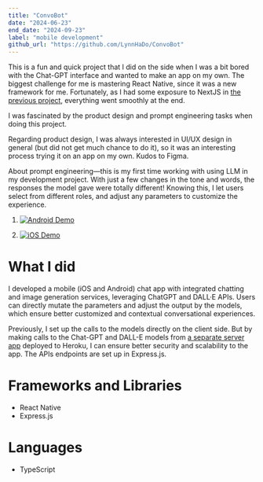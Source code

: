 ```yaml
---
title: "ConvoBot"
date: "2024-06-23"
end_date: "2024-09-23"
label: "mobile development"
github_url: "https://github.com/LynnHaDo/ConvoBot"
---
```


This is a fun and quick project that I did on the side when I was a bit bored with the Chat-GPT interface and wanted to make an app on my own. The biggest challenge for me is mastering React Native, since it was a new framework for me. Fortunately, as I had some exposure to NextJS in [the previous project](/projects/gesture-verse), everything went smoothly at the end.

I was fascinated by the product design and prompt engineering tasks when doing this project. 

Regarding product design, I was always interested in UI/UX design in general (but did not get much chance to do it), so it was an interesting process trying it on an app on my own. Kudos to Figma.

About prompt engineering—this is my first time working with using LLM in my development project. With just a few changes in the tone and words, the responses the model gave were totally different! Knowing this, I let users select from different roles, and adjust any parameters to customize the experience. 

1. [![Android Demo](https://cdn.loom.com/sessions/thumbnails/0251287798f547528f06437493ef136b-ca79015b6fa1741f-full-play.gif)](https://www.loom.com/share/0251287798f547528f06437493ef136b)

2. [![iOS Demo](https://cdn.loom.com/sessions/thumbnails/2429e16e59c1463e8342e0dd21b4bee4-324cc26419a33110-full-play.gif)](https://www.loom.com/share/2429e16e59c1463e8342e0dd21b4bee4)

# What I did

I developed a mobile (iOS and Android) chat app with integrated chatting and image generation services, leveraging ChatGPT and DALL·E APIs. Users can directly mutate the parameters and adjust the output by the models, which ensure better customized and contextual conversational experiences. 

Previously, I set up the calls to the models directly on the client side. But by making calls to the Chat-GPT and DALL-E models from [a separate server app](https://github.com/LynnHaDo/ConvoBot-Server) deployed to Heroku, I can ensure better security and scalability to the app. The APIs endpoints are set up in Express.js. 

# Frameworks and Libraries

- React Native
- Express.js

# Languages

- TypeScript